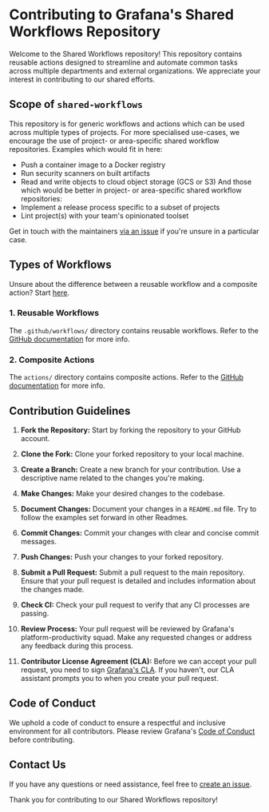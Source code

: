 # Contributing to Grafana's Shared Workflows Repository

Welcome to the Shared Workflows repository! This repository contains reusable actions designed to streamline and automate common tasks across multiple departments and external organizations. We appreciate your interest in contributing to our shared efforts.

## Scope of `shared-workflows`
This repository is for generic workflows and actions which can be used across multiple types of projects. For more specialised use-cases, we encourage the use of project- or area-specific shared workflow repositories.
Examples which would fit in here:
- Push a container image to a Docker registry
- Run security scanners on built artifacts
- Read and write objects to cloud object storage (GCS or S3)
  And those which would be better in project- or area-specific shared workflow repositories:
- Implement a release process specific to a subset of projects
- Lint project(s) with your team's opinionated toolset

Get in touch with the maintainers [via an issue](https://github.com/grafana/shared-workflows/issues/new) if you're unsure in a particular case.

## Types of Workflows
Unsure about the difference between a reusable workflow and a composite action? Start [here](https://dev.to/n3wt0n/composite-actions-vs-reusable-workflows-what-is-the-difference-github-actions-11kd).

### 1. Reusable Workflows
The `.github/workflows/` directory contains reusable workflows. Refer to the [GitHub documentation](https://docs.github.com/en/actions/using-workflows/reusing-workflows) for more info.

### 2. Composite Actions
The `actions/` directory contains composite actions. Refer to the [GitHub documentation](https://docs.github.com/en/actions/creating-actions/about-custom-actions#composite-actions) for more info.

## Contribution Guidelines

1. **Fork the Repository:** Start by forking the repository to your GitHub account.

2. **Clone the Fork:** Clone your forked repository to your local machine.

3. **Create a Branch:** Create a new branch for your contribution. Use a descriptive name related to the changes you're making.

4. **Make Changes:** Make your desired changes to the codebase.

5. **Document Changes:** Document your changes in a `README.md` file. Try to follow the examples set forward in other Readmes.

6. **Commit Changes:** Commit your changes with clear and concise commit messages.

7. **Push Changes:** Push your changes to your forked repository.

8. **Submit a Pull Request:** Submit a pull request to the main repository. Ensure that your pull request is detailed and includes information about the changes made.

9. **Check CI:** Check your pull request to verify that any CI processes are passing.

10. **Review Process:** Your pull request will be reviewed by Grafana's platform-productivity squad. Make any requested changes or address any feedback during this process.

11. **Contributor License Agreement (CLA):** Before we can accept your pull request, you need to sign [Grafana's CLA](https://grafana.com/docs/grafana/latest/developers/cla/). If you haven't, our CLA assistant prompts you to when you create your pull request.

## Code of Conduct

We uphold a code of conduct to ensure a respectful and inclusive environment for all contributors. Please review Grafana's [Code of Conduct](https://github.com/grafana/grafana/blob/main/CODE_OF_CONDUCT.md) before contributing.

## Contact Us

If you have any questions or need assistance, feel free to [create an issue](https://github.com/grafana/shared-workflows/issues).

Thank you for contributing to our Shared Workflows repository!
